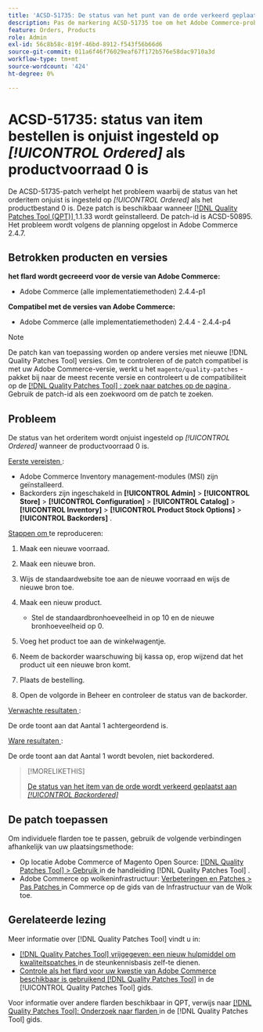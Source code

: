 ```yaml
---
title: 'ACSD-51735: De status van het punt van de orde verkeerd geplaatst aan * [!UICONTROL Ordered]* wanneer de productvoorraad 0 is'
description: Pas de markering ACSD-51735 toe om het Adobe Commerce-probleem op te lossen waarbij de status van het orderitem onjuist is ingesteld op * [!UICONTROL Ordered]* als de productvoorraad 0 is.
feature: Orders, Products
role: Admin
exl-id: 56c8b58c-819f-46bd-8912-f543f56b66d6
source-git-commit: 011a6f46f76029eaf67f172b576e58dac9710a3d
workflow-type: tm+mt
source-wordcount: '424'
ht-degree: 0%

---
```


# ACSD-51735: status van item bestellen is onjuist ingesteld op *[!UICONTROL Ordered]* als productvoorraad 0 is

De ACSD-51735-patch verhelpt het probleem waarbij de status van het orderitem onjuist is ingesteld op *[!UICONTROL Ordered]* als het productbestand 0 is. Deze patch is beschikbaar wanneer [[!DNL Quality Patches Tool (QPT)] ](https://experienceleague.adobe.com/en/docs/commerce-operations/tools/quality-patches-tool/quality-patches-tool-to-self-serve-quality-patches) 1.1.33 wordt geïnstalleerd. De patch-id is ACSD-50895. Het probleem wordt volgens de planning opgelost in Adobe Commerce 2.4.7.

## Betrokken producten en versies

**het flard wordt gecreeerd voor de versie van Adobe Commerce:**

* Adobe Commerce (alle implementatiemethoden) 2.4.4-p1

**Compatibel met de versies van Adobe Commerce:**

* Adobe Commerce (alle implementatiemethoden) 2.4.4 - 2.4.4-p4

>[!NOTE]
>
>De patch kan van toepassing worden op andere versies met nieuwe [!DNL Quality Patches Tool] versies. Om te controleren of de patch compatibel is met uw Adobe Commerce-versie, werkt u het `magento/quality-patches` -pakket bij naar de meest recente versie en controleert u de compatibiliteit op de [[!DNL Quality Patches Tool] : zoek naar patches op de pagina ](https://experienceleague.adobe.com/tools/commerce-quality-patches/index.html) . Gebruik de patch-id als een zoekwoord om de patch te zoeken.

## Probleem

De status van het orderitem wordt onjuist ingesteld op *[!UICONTROL Ordered]* wanneer de productvoorraad 0 is.

<u> Eerste vereisten </u>:

* Adobe Commerce Inventory management-modules (MSI) zijn geïnstalleerd.
* Backorders zijn ingeschakeld in **[!UICONTROL Admin]** > **[!UICONTROL Store]** > **[!UICONTROL Configuration]** > **[!UICONTROL Catalog]** > **[!UICONTROL Inventory]** > **[!UICONTROL Product Stock Options]** > **[!UICONTROL Backorders]** .

<u> Stappen om </u> te reproduceren:

1. Maak een nieuwe voorraad.
1. Maak een nieuwe bron.
1. Wijs de standaardwebsite toe aan de nieuwe voorraad en wijs de nieuwe bron toe.
1. Maak een nieuw product.

   * Stel de standaardbronhoeveelheid in op 10 en de nieuwe bronhoeveelheid op 0.

1. Voeg het product toe aan de winkelwagentje.
1. Neem de backorder waarschuwing bij kassa op, erop wijzend dat het product uit een nieuwe bron komt.
1. Plaats de bestelling.
1. Open de volgorde in Beheer en controleer de status van de backorder.

<u> Verwachte resultaten </u>:

De orde toont aan dat Aantal 1 achtergeordend is.

<u> Ware resultaten </u>:

De orde toont aan dat Aantal 1 wordt bevolen, niet backordered.

>[!MORELIKETHIS]
>
>[ De status van het item van de orde wordt verkeerd geplaatst aan *[!UICONTROL Backordered]*](/help/tools/quality-patches-tool/patches-available-in-qpt/v1-1-33/acsd-51408-order-item-status-is-set-to-backordered.md)

## De patch toepassen

Om individuele flarden toe te passen, gebruik de volgende verbindingen afhankelijk van uw plaatsingsmethode:

* Op locatie Adobe Commerce of Magento Open Source: [[!DNL Quality Patches Tool] > Gebruik ](/help/tools/quality-patches-tool/usage.md) in de handleiding [!DNL Quality Patches Tool] .
* Adobe Commerce op wolkeninfrastructuur: [ Verbeteringen en Patches > Pas Patches ](https://experienceleague.adobe.com/docs/commerce-cloud-service/user-guide/develop/upgrade/apply-patches.html) in Commerce op de gids van de Infrastructuur van de Wolk toe.

## Gerelateerde lezing

Meer informatie over [!DNL Quality Patches Tool] vindt u in:

* [[!DNL Quality Patches Tool]  vrijgegeven: een nieuw hulpmiddel om kwaliteitspatches ](https://experienceleague.adobe.com/en/docs/commerce-operations/tools/quality-patches-tool/quality-patches-tool-to-self-serve-quality-patches) in de steunkennisbasis zelf-te dienen.
* [ Controle als het flard voor uw kwestie van Adobe Commerce beschikbaar is gebruikend  [!DNL Quality Patches Tool]](/help/tools/quality-patches-tool/patches-available-in-qpt/check-patch-for-magento-issue-with-magento-quality-patches.md) in de [!UICONTROL Quality Patches Tool] gids.


Voor informatie over andere flarden beschikbaar in QPT, verwijs naar [[!DNL Quality Patches Tool]: Onderzoek naar flarden ](https://experienceleague.adobe.com/tools/commerce-quality-patches/index.html) in de [!DNL Quality Patches Tool] gids.
